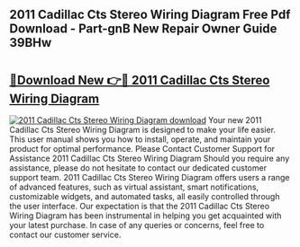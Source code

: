 ## 2011 Cadillac Cts Stereo Wiring Diagram Free Pdf Download - Part-gnB New Repair Owner Guide 39BHw

# <h2><a href="http://dfqlxl.blite.top/?on=2011+Cadillac+Cts+Stereo+Wiring+Diagram">🔗Download New 👉🔴 2011 Cadillac Cts Stereo Wiring Diagram</a></h2>

[![2011 Cadillac Cts Stereo Wiring Diagram download](https://i.imgur.com/lujVjoI.png)](http://dfqlxl.blite.top/?on=2011+Cadillac+Cts+Stereo+Wiring+Diagram)
Your new 2011 Cadillac Cts Stereo Wiring Diagram is designed to make your life easier. This user manual shows you how to install, operate, and maintain your product for optimal performance. Please Contact Customer Support for Assistance 2011 Cadillac Cts Stereo Wiring Diagram Should you require any assistance, please do not hesitate to contact our dedicated customer support team. 2011 Cadillac Cts Stereo Wiring Diagram offers users a range of advanced features, such as virtual assistant, smart notifications, customizable widgets, and automated tasks, all easily controlled through the user interface. Our expectation is that the 2011 Cadillac Cts Stereo Wiring Diagram has been instrumental in helping you get acquainted with your latest purchase. In case of any queries or concerns, feel free to contact our customer service.
